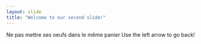 ```yaml
---
layout: slide
title: "Welcome to our second slide!"
---
```

Ne pas mettre ses oeufs dans le même panier
Use the left arrow to go back!
